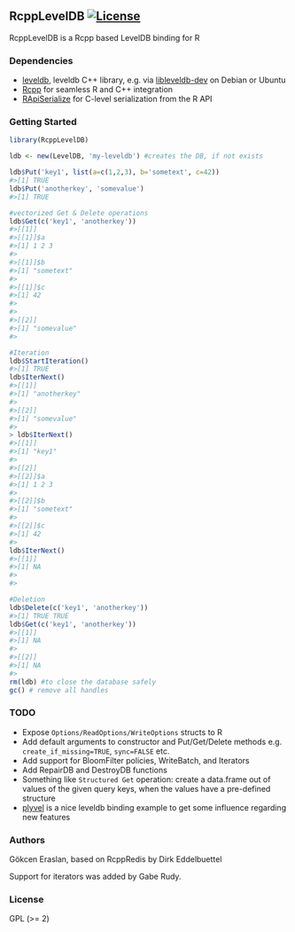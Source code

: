 ## RcppLevelDB [![License](http://img.shields.io/badge/license-GPL%20%28%3E=%202%29-brightgreen.svg?style=flat)](http://www.gnu.org/licenses/gpl-2.0.html)

RcppLevelDB is a Rcpp based LevelDB binding for R

### Dependencies

- [leveldb](https://github.com/google/leveldb), leveldb C++ library, e.g. via [libleveldb-dev](https://packages.debian.org/sid/libleveldb-dev) on Debian or Ubuntu
- [Rcpp](https://github.com/RcppCore/Rcpp) for seamless R and C++ integration
- [RApiSerialize](https://github.com/eddelbuettel/rapiserialize) for C-level serialization from the R API

### Getting Started

```r
library(RcppLevelDB)

ldb <- new(LevelDB, 'my-leveldb') #creates the DB, if not exists

ldb$Put('key1', list(a=c(1,2,3), b='sometext', c=42))
#>[1] TRUE
ldb$Put('anotherkey', 'somevalue')
#>[1] TRUE

#vectorized Get & Delete operations
ldb$Get(c('key1', 'anotherkey'))
#>[[1]]
#>[[1]]$a
#>[1] 1 2 3
#>
#>[[1]]$b
#>[1] "sometext"
#>
#>[[1]]$c
#>[1] 42
#>
#>
#>[[2]]
#>[1] "somevalue"
#>

#Iteration
ldb$StartIteration()
#>[1] TRUE
ldb$IterNext()
#>[[1]]
#>[1] "anotherkey"
#>
#>[[2]]
#>[1] "somevalue"
#>
> ldb$IterNext()
#>[[1]]
#>[1] "key1"
#>
#>[[2]]
#>[[2]]$a
#>[1] 1 2 3
#>
#>[[2]]$b
#>[1] "sometext"
#>
#>[[2]]$c
#>[1] 42
#>
ldb$IterNext()
#>[[1]]
#>[1] NA
#>
#> 

#Deletion
ldb$Delete(c('key1', 'anotherkey'))
#>[1] TRUE TRUE
ldb$Get(c('key1', 'anotherkey'))
#>[[1]]
#>[1] NA
#>
#>[[2]]
#>[1] NA
#>
rm(ldb) #to close the database safely
gc() # remove all handles
```

### TODO

- Expose `Options/ReadOptions/WriteOptions` structs to R
- Add default arguments to constructor and Put/Get/Delete methods e.g. `create_if_missing=TRUE`, `sync=FALSE` etc.
- Add support for BloomFilter policies, WriteBatch, and Iterators
- Add RepairDB and DestroyDB functions
- Something like `Structured Get` operation: create a data.frame out of values of the given query keys, when the values have a pre-defined structure
- [plyvel](https://plyvel.readthedocs.org/en/latest/api.html) is a nice leveldb binding example to get some influence regarding new features

### Authors

Gökcen Eraslan, based on RcppRedis by Dirk Eddelbuettel

Support for iterators was added by Gabe Rudy.

### License

GPL (>= 2)
